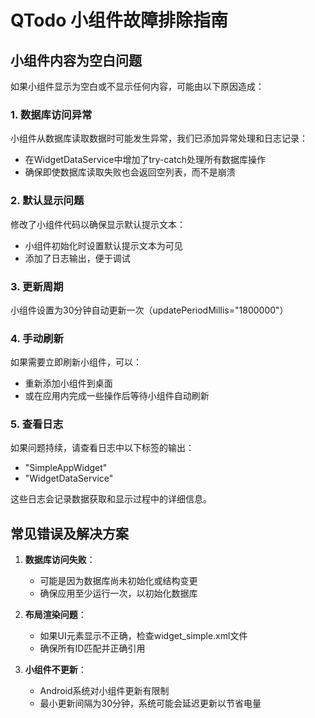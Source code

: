 # QTodo 小组件故障排除指南

## 小组件内容为空白问题

如果小组件显示为空白或不显示任何内容，可能由以下原因造成：

### 1. 数据库访问异常

小组件从数据库读取数据时可能发生异常，我们已添加异常处理和日志记录：
- 在WidgetDataService中增加了try-catch处理所有数据库操作
- 确保即使数据库读取失败也会返回空列表，而不是崩溃

### 2. 默认显示问题

修改了小组件代码以确保显示默认提示文本：
- 小组件初始化时设置默认提示文本为可见
- 添加了日志输出，便于调试

### 3. 更新周期

小组件设置为30分钟自动更新一次（updatePeriodMillis="1800000"）

### 4. 手动刷新

如果需要立即刷新小组件，可以：
- 重新添加小组件到桌面
- 或在应用内完成一些操作后等待小组件自动刷新

### 5. 查看日志

如果问题持续，请查看日志中以下标签的输出：
- "SimpleAppWidget"
- "WidgetDataService"

这些日志会记录数据获取和显示过程中的详细信息。

## 常见错误及解决方案

1. **数据库访问失败**：
   - 可能是因为数据库尚未初始化或结构变更
   - 确保应用至少运行一次，以初始化数据库

2. **布局渲染问题**：
   - 如果UI元素显示不正确，检查widget_simple.xml文件
   - 确保所有ID匹配并正确引用

3. **小组件不更新**：
   - Android系统对小组件更新有限制
   - 最小更新间隔为30分钟，系统可能会延迟更新以节省电量 